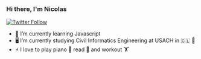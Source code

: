 ### Hi there, I'm Nicolas

[![Twitter Follow](https://img.shields.io/twitter/follow/CheneauxNicolas?color=1DA1F2&logo=twitter&style=for-the-badge)](https://twitter.com/intent/follow?original_referer=https%3A%2F%2Fgithub.com%2FCheneauxNicolas&screen_name=CheneauxNicolas)

- 🌱 I’m currently learning Javascript
- 🖥️ I’m currently studying Civil Informatics Engineering at USACH in 🇨🇱 🦁
- ⚡ I love to play piano 🎵 read 📘 and workout 🏋️‍


